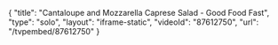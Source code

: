 {
    "title": "Cantaloupe and Mozzarella Caprese Salad - Good Food Fast",
    "type": "solo",
    "layout": "iframe-static",
    "videoId": "87612750",
    "url": "\/tvpembed\/87612750"
}